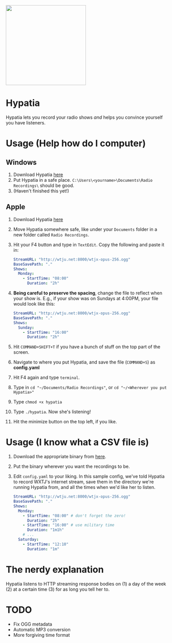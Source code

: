 <img src="http://i.imgur.com/6ogRder.jpg" width=250></img>
# Hypatia
Hypatia lets you record your radio shows *and* helps you convince yourself you
have listeners.

# Usage (Help how do I computer)

## Windows
1. Download Hypatia
   [here](https://github.com/lgessler/hypatia/raw/master/dist/windows/hypatia.exe)
2. Put Hypatia in a safe place. `C:\Users\<yourname>\Documents\Radio Recordings\` 
   should be good.
3. (Haven't finished this yet!)

## Apple
1. Download Hypatia 
   [here](https://github.com/lgessler/hypatia/raw/master/dist/osx/hypatia) 
2. Move Hypatia somewhere safe, like under your `Documents` folder in a new folder
   called `Radio Recordings`.
3. Hit your F4 button and type in `TextEdit`. Copy the following and paste it
   in:

   ```yaml
   StreamURL: "http://wtju.net:8000/wtjx-opus-256.ogg"
   BaseSavePath: "."
   Shows:
     Monday:
       - StartTime: "08:00"
         Duration: "2h"
   ```
4. **Being careful to preserve the spacing**, change the file to reflect when
   your show is. E.g., if your show was on Sundays at 4:00PM, your file would
   look like this:

   ```yaml
   StreamURL: "http://wtju.net:8000/wtjx-opus-256.ogg"
   BaseSavePath: "."
   Shows:
     Sunday:
       - StartTime: "16:00"
         Duration: "2h"
   ```
5. Hit `COMMAND+SHIFT+T` if you have a bunch of stuff on the top part of the
   screen.
6. Navigate to where you put Hypatia, and save the file (`COMMAND+S`) as 
   **config.yaml**
7. Hit F4 again and type `terminal`.
8. Type in `cd "~/Documents/Radio Recordings"`, or `cd "~/<Wherever you put
   Hypatia>"`
9. Type `chmod +x hypatia`
10. Type `./hypatia`. Now she's listening!
11. Hit the minimize button on the top left, if you like.

# Usage (I know what a CSV file is)

1. Download the appropriate binary from
   [here](https://github.com/lgessler/hypatia/tree/master/dist).
2. Put the binary wherever you want the recordings to be.
3. Edit `config.yaml` to your liking. In this sample config, we've told Hypatia to
   record WXTJ's internet stream, save them in the directory we're running Hypatia
   from, and all the times when we'd like her to listen.

   ```yaml
   StreamURL: "http://wtju.net:8000/wtjx-opus-256.ogg"
   BaseSavePath: "."
   Shows:
     Monday:
       - StartTime: "08:00" # don't forget the zero!
         Duration: "2h"
       - StartTime: "16:00" # use military time
         Duration: "1m1h"
       # ...
     Saturday:
       - StartTime: "12:10"
         Duration: "1m"
   ```

# The nerdy explanation

Hypatia listens to HTTP streaming response bodies on (1) a day of the week (2)
at a certain time (3) for as long you tell her to. 

# TODO

* Fix OGG metadata
* Automatic MP3 conversion
* More forgiving time format
